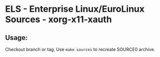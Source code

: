 # ELS - Enterprise Linux/EuroLinux Sources - xorg-x11-xauth
 
## Usage:
  Checkout branch or tag. Use `make sources` to recreate  SOURCE0 archive.
